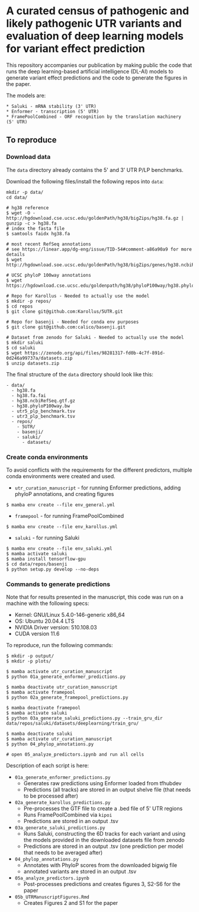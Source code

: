 # A curated census of pathogenic and likely pathogenic UTR variants and evaluation of deep learning models for variant effect prediction

This repository accompanies our publication by making public the code that runs the
deep learning-based artificial intelligence (DL-AI) models to generate variant effect predictions
and the code to generate the figures in the paper.

The models are:

    * Saluki - mRNA stability (3' UTR)
    * Enformer - transcription (5' UTR)
    * FramePoolCombined - ORF recognition by the translation machinery  (5' UTR)


## To reproduce

### Download data

The `data` directory already contains the 5' and 3' UTR P/LP benchmarks.

Download the following files/install the following repos into `data`:

```
mkdir -p data/
cd data/

# hg38 reference
$ wget -O - http://hgdownload.cse.ucsc.edu/goldenPath/hg38/bigZips/hg38.fa.gz | gunzip -c > hg38.fa
# index the fasta file
$ samtools faidx hg38.fa

# most recent RefSeq annotations
# see https://linear.app/dg-eng/issue/TID-54#comment-a86a90a9 for more details
$ wget http://hgdownload.soe.ucsc.edu/goldenPath/hg38/bigZips/genes/hg38.ncbiRefSeq.gtf.gz

# UCSC phyloP 100way annotations
$ wget https://hgdownload.cse.ucsc.edu/goldenpath/hg38/phyloP100way/hg38.phyloP100way.bw

# Repo for Karollus - Needed to actually use the model
$ mkdir -p repos/
$ cd repos
$ git clone git@github.com:Karollus/5UTR.git

# Repo for basenji - Needed for conda env purposes
$ git clone git@github.com:calico/basenji.git

# Dataset from zenodo for Saluki - Needed to actually use the model
$ mkdir saluki
$ cd saluki
$ wget https://zenodo.org/api/files/98281317-fd0b-4c7f-891d-0d246a99737a/datasets.zip
$ unzip datasets.zip

```

The final structure of the `data` directory should look like this:

```
- data/
  - hg38.fa
  - hg38.fa.fai
  - hg38.ncbiRefSeq.gtf.gz
  - hg38.phyloP100way.bw
  - utr5_plp_benchmark.tsv
  - utr3_plp_benchmark.tsv
  - repos/
    - 5UTR/
    - basenji/
    - saluki/
      - datasets/
```

### Create conda environments

To avoid conflicts with the requirements for the different predictors, multiple
conda environments were created and used.

* `utr_curation_manuscript` - for running Enformer predictions, adding phyloP annotations, and creating figures
```
$ mamba env create --file env_general.yml
```

* `framepool` - for running FramePoolCombined
```
$ mamba env create --file env_karollus.yml
```

* `saluki` - for running Saluki
```
$ mamba env create --file env_saluki.yml
$ mamba activate saluki
$ mamba install tensorflow-gpu
$ cd data/repos/basenji
$ python setup.py develop --no-deps
```

### Commands to generate predictions

Note that for results presented in the manuscript, this code was run on a machine with the following specs:

* Kernel: GNU/Linux 5.4.0-146-generic x86_64
* OS: Ubuntu 20.04.4 LTS
* NVIDIA Driver version: 510.108.03
* CUDA version 11.6

To reproduce, run the following commands:

```
$ mkdir -p output/
$ mkdir -p plots/

$ mamba activate utr_curation_manuscript
$ python 01a_generate_enformer_predictions.py

$ mamba deactivate utr_curation_manuscript
$ mamba activate framepool
$ python 02a_generate_framepool_predictions.py

$ mamba deactivate framepool
$ mamba activate saluki
$ python 03a_generate_saluki_predictions.py --train_gru_dir data/repos/saluki/datasets/deeplearning/train_gru/

$ mamba deactivate saluki
$ mamba activate utr_curation_manuscript
$ python 04_phylop_annotations.py

# open 05_analyze_predictors.ipynb and run all cells
```

Description of each script is here:

* `01a_generate_enformer_predictions.py`
  * Generates raw predictions using Enformer loaded from tfhubdev
  * Predictions (all tracks) are stored in an output shelve file (that needs to be processed after)
* `02a_generate_karollus_predictions.py`
  * Pre-processes the GTF file to create a .bed file of 5' UTR regions
  * Runs FramePoolCombined via `kipoi`
  * Predictions are stored in an output .tsv
* `03a_generate_saluki_predictions.py`
  * Runs Saluki, constructing the 6D tracks for each variant and using the models provided
  in the downloaded datasets file from zenodo
  * Predictions are stored in an output .tsv (one prediction per model that needs to be averaged after)
* `04_phylop_annotations.py`
  * Annotates with PhyloP scores from the downloaded bigwig file
  * annotated variants are stored in an output .tsv
* `05a_analyze_predictors.ipynb`
  * Post-processes predictions and creates figures 3, S2-S6 for the paper
* `05b_UTRManuscriptFigures.Rmd`
  * Creates Figures 2 and S1 for the paper
